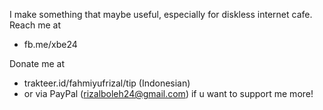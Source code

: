I make something that maybe useful, especially for diskless internet cafe.
Reach me at 
- fb.me/xbe24

Donate me at 
- trakteer.id/fahmiyufrizal/tip (Indonesian)
-  or via PayPal (rizalboleh24@gmail.com) if u want to support me more!

<!---
fahmiyufrizal/fahmiyufrizal is a ✨ special ✨ repository because its `README.md` (this file) appears on your GitHub profile.
You can click the Preview link to take a look at your changes.
--->

